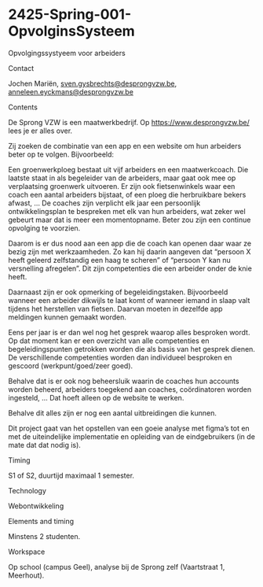 # 2425-Spring-001-OpvolginsSysteem


Opvolgingssystyeem voor arbeiders 

Contact 

Jochen Mariën, sven.gysbrechts@desprongvzw.be, anneleen.eyckmans@desprongvzw.be 

Contents 

De Sprong VZW is een maatwerkbedrijf. Op https://www.desprongvzw.be/ lees je er alles over. 

Zij zoeken de combinatie van een app en een website om hun arbeiders beter op te volgen. Bijvoorbeeld: 

Een groenwerkploeg bestaat uit vijf arbeiders en een maatwerkcoach. Die laatste staat in als begeleider van de arbeiders, maar gaat ook mee op verplaatsing groenwerk uitvoeren. Er zijn ook fietsenwinkels waar een coach een aantal arbeiders bijstaat, of een ploeg die herbruikbare bekers afwast, … De coaches zijn verplicht elk jaar een persoonlijk ontwikkelingsplan te bespreken met elk van hun arbeiders, wat zeker wel gebeurt maar dat is meer een momentopname. Beter zou zijn een continue opvolging te voorzien. 

Daarom is er dus nood aan een app die de coach kan openen daar waar ze bezig zijn met werkzaamheden. Zo kan hij daarin aangeven dat “persoon X heeft geleerd zelfstandig een haag te scheren” of “persoon Y kan nu versnelling afregelen”. Dit zijn competenties die een arbeider onder de knie heeft. 

Daarnaast zijn er ook opmerking of begeleidingstaken. Bijvoorbeeld wanneer een arbeider dikwijls te laat komt of wanneer iemand in slaap valt tijdens het herstellen van fietsen. Daarvan moeten in dezelfde app meldingen kunnen gemaakt worden. 

Eens per jaar is er dan wel nog het gesprek waarop alles besproken wordt. Op dat moment kan er een overzicht van alle competenties en begeleidingspunten getrokken worden die als basis van het gesprek dienen. De verschillende competenties worden dan individueel besproken en gescoord (werkpunt/goed/zeer goed). 

Behalve dat is er ook nog beheersluik waarin de coaches hun accounts worden beheerd, arbeiders toegekend aan coaches, coördinatoren worden ingesteld, … Dat hoeft alleen op de website te werken. 

Behalve dit alles zijn er nog een aantal uitbreidingen die kunnen. 

Dit project gaat van het opstellen van een goeie analyse met figma’s tot en met de uiteindelijke implementatie en opleiding van de eindgebruikers (in de mate dat dat nodig is). 

Timing 

S1 of S2, duurtijd maximaal 1 semester. 

Technology 

Webontwikkeling 

Elements and timing 

Minstens 2 studenten. 

Workspace 

Op school (campus Geel), analyse bij de Sprong zelf (Vaartstraat 1, Meerhout). 
